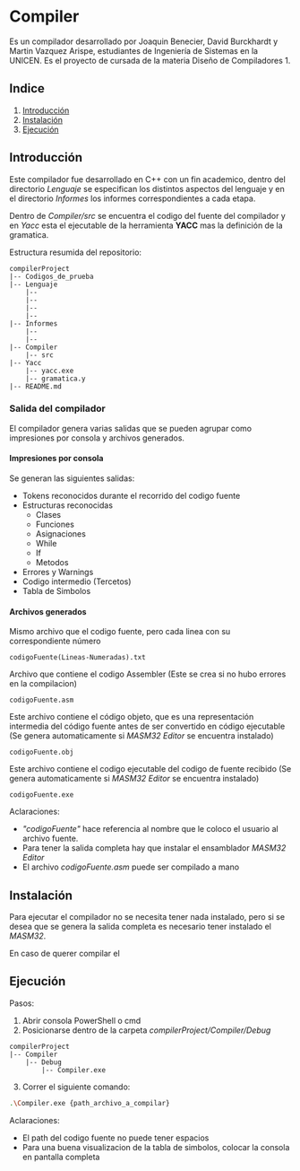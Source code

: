 # Compiler

Es un compilador desarrollado por Joaquin Benecier, David Burckhardt y Martin Vazquez Arispe, estudiantes de Ingeniería de Sistemas en la UNICEN.
Es el proyecto de cursada de la materia Diseño de Compiladores 1.

## Indice

1. [Introducción](#introducción)
2. [Instalación](#instalación)
3. [Ejecución](#ejecución)

## Introducción

Este compilador fue desarrollado en C++ con un fin academico, dentro del directorio *Lenguaje* se especifican los distintos aspectos del lenguaje y en el directorio *Informes* los informes correspondientes a cada etapa.

Dentro de *Compiler/src* se encuentra el codigo del fuente del compilador y en *Yacc* esta el ejecutable de la herramienta **YACC** mas la definición de la gramatica.

Estructura resumida del repositorio:
```
compilerProject
|-- Codigos_de_prueba
|-- Lenguaje
    |-- 
    |-- 
    |-- 
    |-- 
|-- Informes
    |-- 
    |-- 
|-- Compiler
    |-- src
|-- Yacc
    |-- yacc.exe
    |-- gramatica.y
|-- README.md
```
### Salida del compilador

El compilador genera varias salidas que se pueden agrupar como impresiones por consola y archivos generados.

#### Impresiones por consola

Se generan las siguientes salidas:

- Tokens reconocidos durante el recorrido del codigo fuente
- Estructuras reconocidas
    - Clases
    - Funciones
    - Asignaciones
    - While
    - If
    - Metodos
- Errores y Warnings
- Codigo intermedio (Tercetos)
- Tabla de Simbolos

#### Archivos generados

Mismo archivo que el codigo fuente, pero cada linea con su correspondiente número
```
codigoFuente(Lineas-Numeradas).txt
```

Archivo que contiene el codigo Assembler (Este se crea si no hubo errores en la compilacion)
```
codigoFuente.asm
```
Este archivo contiene el código objeto, que es una representación intermedia del código fuente antes de ser convertido en código ejecutable (Se genera automaticamente si *MASM32 Editor* se encuentra instalado)
```
codigoFuente.obj
```
Este archivo contiene el codigo ejecutable del codigo de fuente recibido (Se genera automaticamente si *MASM32 Editor* se encuentra instalado)
```
codigoFuente.exe
```
Aclaraciones: 
- *"codigoFuente"* hace referencia al nombre que le coloco el usuario al archivo fuente.
- Para tener la salida completa hay que instalar el ensamblador *MASM32 Editor*
- El archivo *codigoFuente.asm* puede ser compilado a mano

## Instalación

Para ejecutar el compilador no se necesita tener nada instalado, pero si se desea que se genera la salida completa es necesario tener instalado el *MASM32*.

En caso de querer compilar el 

## Ejecución

Pasos:
1. Abrir consola PowerShell o cmd
2. Posicionarse dentro de la carpeta *compilerProject/Compiler/Debug*
```
compilerProject
|-- Compiler
    |-- Debug
        |-- Compiler.exe
```
3. Correr el siguiente comando:   

```bash
.\Compiler.exe {path_archivo_a_compilar}
```
Aclaraciones: 
- El path del codigo fuente no puede tener espacios
- Para una buena visualizacion de la tabla de simbolos, colocar la consola en pantalla completa